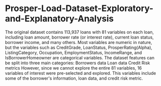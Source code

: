 # Prosper-Load-Dataset-Exploratory-and-Explanatory-Analysis
The original dataset contains 113,937 loans with 81 variables on each loan, including loan amount, borrower rate (or interest rate), current loan status, borrower income, and many others. Most variables are numeric in nature, but the variables such as CreditGrade, LoanStatus, ProsperRating(Alpha), ListingCategory, Occupation, EmploymentStatus, IncomeRange, and IsBorrowerHomeowner are categorical variables.  The dataset features can be split into three main categories:  Borrowers data Loan data Credit Risk metrics However, since we cannot explore the entire 81 variables, 16 variables of interest were pre-selected and explored. This variables include some of the borrower's information, loan data, and credit risk metric.
